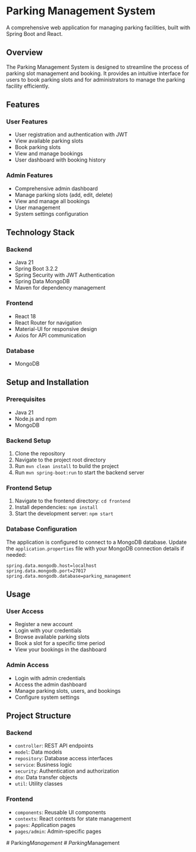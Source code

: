 # Parking Management System

A comprehensive web application for managing parking facilities, built with Spring Boot and React.

## Overview

The Parking Management System is designed to streamline the process of parking slot management and booking. It provides an intuitive interface for users to book parking slots and for administrators to manage the parking facility efficiently.

## Features

### User Features
- User registration and authentication with JWT
- View available parking slots
- Book parking slots
- View and manage bookings
- User dashboard with booking history

### Admin Features
- Comprehensive admin dashboard
- Manage parking slots (add, edit, delete)
- View and manage all bookings
- User management
- System settings configuration

## Technology Stack

### Backend
- Java 21
- Spring Boot 3.2.2
- Spring Security with JWT Authentication
- Spring Data MongoDB
- Maven for dependency management

### Frontend
- React 18
- React Router for navigation
- Material-UI for responsive design
- Axios for API communication

### Database
- MongoDB

## Setup and Installation

### Prerequisites
- Java 21
- Node.js and npm
- MongoDB

### Backend Setup
1. Clone the repository
2. Navigate to the project root directory
3. Run `mvn clean install` to build the project
4. Run `mvn spring-boot:run` to start the backend server

### Frontend Setup
1. Navigate to the frontend directory: `cd frontend`
2. Install dependencies: `npm install`
3. Start the development server: `npm start`

### Database Configuration
The application is configured to connect to a MongoDB database. Update the `application.properties` file with your MongoDB connection details if needed:

```properties
spring.data.mongodb.host=localhost
spring.data.mongodb.port=27017
spring.data.mongodb.database=parking_management
```

## Usage

### User Access
- Register a new account
- Login with your credentials
- Browse available parking slots
- Book a slot for a specific time period
- View your bookings in the dashboard

### Admin Access
- Login with admin credentials
- Access the admin dashboard
- Manage parking slots, users, and bookings
- Configure system settings

## Project Structure

### Backend
- `controller`: REST API endpoints
- `model`: Data models
- `repository`: Database access interfaces
- `service`: Business logic
- `security`: Authentication and authorization
- `dto`: Data transfer objects
- `util`: Utility classes

### Frontend
- `components`: Reusable UI components
- `contexts`: React contexts for state management
- `pages`: Application pages
- `pages/admin`: Admin-specific pages

#   P a r k i n g _ M a n a g e m e n t  
 #   P a r k i n g _ M a n a g e m e n t  
 